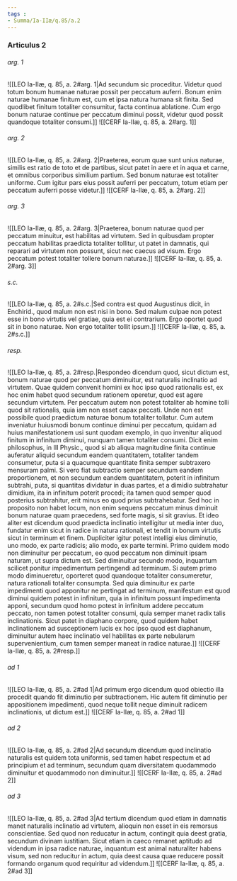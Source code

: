 ```yaml
---
tags : 
- Summa/Ia-IIæ/q.85/a.2
---
```


### Articulus 2

###### arg. 1
![[LEO Ia-IIæ, q. 85, a. 2#arg. 1|Ad secundum sic proceditur. Videtur quod totum bonum humanae naturae possit per peccatum auferri. Bonum enim naturae humanae finitum est, cum et ipsa natura humana sit finita. Sed quodlibet finitum totaliter consumitur, facta continua ablatione. Cum ergo bonum naturae continue per peccatum diminui possit, videtur quod possit quandoque totaliter consumi.]]
![[CERF Ia-IIæ, q. 85, a. 2#arg. 1]]

###### arg. 2
![[LEO Ia-IIæ, q. 85, a. 2#arg. 2|Praeterea, eorum quae sunt unius naturae, similis est ratio de toto et de partibus, sicut patet in aere et in aqua et carne, et omnibus corporibus similium partium. Sed bonum naturae est totaliter uniforme. Cum igitur pars eius possit auferri per peccatum, totum etiam per peccatum auferri posse videtur.]]
![[CERF Ia-IIæ, q. 85, a. 2#arg. 2]]

###### arg. 3
![[LEO Ia-IIæ, q. 85, a. 2#arg. 3|Praeterea, bonum naturae quod per peccatum minuitur, est habilitas ad virtutem. Sed in quibusdam propter peccatum habilitas praedicta totaliter tollitur, ut patet in damnatis, qui reparari ad virtutem non possunt, sicut nec caecus ad visum. Ergo peccatum potest totaliter tollere bonum naturae.]]
![[CERF Ia-IIæ, q. 85, a. 2#arg. 3]]

###### s.c.
![[LEO Ia-IIæ, q. 85, a. 2#s.c.|Sed contra est quod Augustinus dicit, in Enchirid., quod malum non est nisi in bono. Sed malum culpae non potest esse in bono virtutis vel gratiae, quia est ei contrarium. Ergo oportet quod sit in bono naturae. Non ergo totaliter tollit ipsum.]]
![[CERF Ia-IIæ, q. 85, a. 2#s.c.]]

###### resp.
![[LEO Ia-IIæ, q. 85, a. 2#resp.|Respondeo dicendum quod, sicut dictum est, bonum naturae quod per peccatum diminuitur, est naturalis inclinatio ad virtutem. Quae quidem convenit homini ex hoc ipso quod rationalis est, ex hoc enim habet quod secundum rationem operetur, quod est agere secundum virtutem. Per peccatum autem non potest totaliter ab homine tolli quod sit rationalis, quia iam non esset capax peccati. Unde non est possibile quod praedictum naturae bonum totaliter tollatur. Cum autem inveniatur huiusmodi bonum continue diminui per peccatum, quidam ad huius manifestationem usi sunt quodam exemplo, in quo invenitur aliquod finitum in infinitum diminui, nunquam tamen totaliter consumi. Dicit enim philosophus, in III Physic., quod si ab aliqua magnitudine finita continue auferatur aliquid secundum eandem quantitatem, totaliter tandem consumetur, puta si a quacumque quantitate finita semper subtraxero mensuram palmi. Si vero fiat subtractio semper secundum eandem proportionem, et non secundum eandem quantitatem, poterit in infinitum subtrahi, puta, si quantitas dividatur in duas partes, et a dimidio subtrahatur dimidium, ita in infinitum poterit procedi; ita tamen quod semper quod posterius subtrahitur, erit minus eo quod prius subtrahebatur. Sed hoc in proposito non habet locum, non enim sequens peccatum minus diminuit bonum naturae quam praecedens, sed forte magis, si sit gravius. Et ideo aliter est dicendum quod praedicta inclinatio intelligitur ut media inter duo, fundatur enim sicut in radice in natura rationali, et tendit in bonum virtutis sicut in terminum et finem. Dupliciter igitur potest intelligi eius diminutio, uno modo, ex parte radicis; alio modo, ex parte termini. Primo quidem modo non diminuitur per peccatum, eo quod peccatum non diminuit ipsam naturam, ut supra dictum est. Sed diminuitur secundo modo, inquantum scilicet ponitur impedimentum pertingendi ad terminum. Si autem primo modo diminueretur, oporteret quod quandoque totaliter consumeretur, natura rationali totaliter consumpta. Sed quia diminuitur ex parte impedimenti quod apponitur ne pertingat ad terminum, manifestum est quod diminui quidem potest in infinitum, quia in infinitum possunt impedimenta apponi, secundum quod homo potest in infinitum addere peccatum peccato, non tamen potest totaliter consumi, quia semper manet radix talis inclinationis. Sicut patet in diaphano corpore, quod quidem habet inclinationem ad susceptionem lucis ex hoc ipso quod est diaphanum, diminuitur autem haec inclinatio vel habilitas ex parte nebularum supervenientium, cum tamen semper maneat in radice naturae.]]
![[CERF Ia-IIæ, q. 85, a. 2#resp.]]

###### ad 1
![[LEO Ia-IIæ, q. 85, a. 2#ad 1|Ad primum ergo dicendum quod obiectio illa procedit quando fit diminutio per subtractionem. Hic autem fit diminutio per appositionem impedimenti, quod neque tollit neque diminuit radicem inclinationis, ut dictum est.]]
![[CERF Ia-IIæ, q. 85, a. 2#ad 1]]

###### ad 2
![[LEO Ia-IIæ, q. 85, a. 2#ad 2|Ad secundum dicendum quod inclinatio naturalis est quidem tota uniformis, sed tamen habet respectum et ad principium et ad terminum, secundum quam diversitatem quodammodo diminuitur et quodammodo non diminuitur.]]
![[CERF Ia-IIæ, q. 85, a. 2#ad 2]]

###### ad 3
![[LEO Ia-IIæ, q. 85, a. 2#ad 3|Ad tertium dicendum quod etiam in damnatis manet naturalis inclinatio ad virtutem, alioquin non esset in eis remorsus conscientiae. Sed quod non reducatur in actum, contingit quia deest gratia, secundum divinam iustitiam. Sicut etiam in caeco remanet aptitudo ad videndum in ipsa radice naturae, inquantum est animal naturaliter habens visum, sed non reducitur in actum, quia deest causa quae reducere possit formando organum quod requiritur ad videndum.]]
![[CERF Ia-IIæ, q. 85, a. 2#ad 3]]

